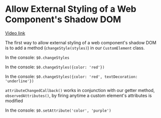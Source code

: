 # Allow External Styling of a Web Component's Shadow DOM

[Video link](https://egghead.io/lessons/html-5-allow-external-styling-of-a-web-component-s-shadow-dom)

<TimeStamp start="1:05" end="1:15">

The first way to allow external styling of a web component's shadow DOM is to add a method (`changeStyle(styles)`) in our `CustomElement` class.

</TimeStamp>

<TimeStamp start="1:36" end="1:41">

In the console: `$0.changeStyles`

</TimeStamp>

<TimeStamp start="1:42" end="1:50">

In the console: `$0.changeStyles({color: 'red'})`

</TimeStamp>

<TimeStamp start="1:51" end="2:00">

In the console: `$0.changeStyles({color: 'red', textDecoration: 'underline'})`

</TimeStamp>

<TimeStamp start="2:24" end="2:34">

`attributeChangedCallback()` works in conjunction with our getter method, `observedAttributes()`, by firing anytime a custom element's attributes is modified

</TimeStamp>

<TimeStamp start="3:12" end="3:19">

In the console: `$0.setAttribute('color', 'purple')`

</TimeStamp>
